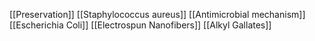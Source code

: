 [[Preservation]]
[[Staphylococcus aureus]]
[[Antimicrobial mechanism]]
[[Escherichia Coli]]
[[Electrospun Nanofibers]]
[[Alkyl Gallates]]
